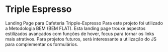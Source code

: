 # Triple Espresso

Landing Page para Cafeteria Tripple-Espresso
Para este projeto foi utilizado a Metodologia BEM (BEM FLAT).
Esta landing page trouxe aspectos estilizados avançados com funções de hover, focus para tornar os links mais atrativos.
Para projetos futuros, será interessante a utilização do JS para complementar os formulários.
